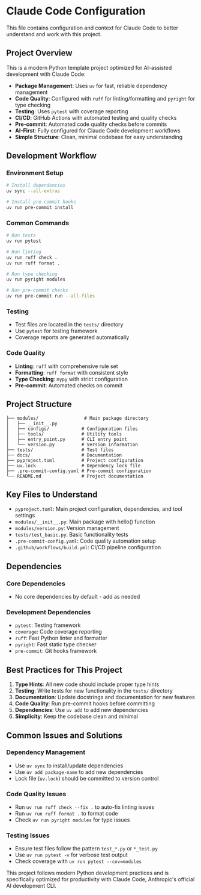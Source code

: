 # Claude Code Configuration

This file contains configuration and context for Claude Code to better understand and work with this project.

## Project Overview

This is a modern Python template project optimized for AI-assisted development with Claude Code:

- **Package Management**: Uses `uv` for fast, reliable dependency management
- **Code Quality**: Configured with `ruff` for linting/formatting and `pyright` for type checking
- **Testing**: Uses `pytest` with coverage reporting
- **CI/CD**: GitHub Actions with automated testing and quality checks
- **Pre-commit**: Automated code quality checks before commits
- **AI-First**: Fully configured for Claude Code development workflows
- **Simple Structure**: Clean, minimal codebase for easy understanding

## Development Workflow

### Environment Setup

```bash
# Install dependencies
uv sync --all-extras

# Install pre-commit hooks
uv run pre-commit install
```

### Common Commands

```bash
# Run tests
uv run pytest

# Run linting
uv run ruff check .
uv run ruff format .

# Run type checking
uv run pyright modules

# Run pre-commit checks
uv run pre-commit run --all-files
```

### Testing

- Test files are located in the `tests/` directory
- Use `pytest` for testing framework
- Coverage reports are generated automatically

### Code Quality

- **Linting**: `ruff` with comprehensive rule set
- **Formatting**: `ruff format` with consistent style
- **Type Checking**: `mypy` with strict configuration
- **Pre-commit**: Automated checks on commit

## Project Structure

```
├── modules/                 # Main package directory
│   ├── __init__.py
│   ├── configs/            # Configuration files
│   ├── tools/              # Utility tools
│   ├── entry_point.py      # CLI entry point
│   └── version.py          # Version information
├── tests/                  # Test files
├── docs/                   # Documentation
├── pyproject.toml          # Project configuration
├── uv.lock                 # Dependency lock file
├── .pre-commit-config.yaml # Pre-commit configuration
└── README.md               # Project documentation
```

## Key Files to Understand

- `pyproject.toml`: Main project configuration, dependencies, and tool settings
- `modules/__init__.py`: Main package with hello() function
- `modules/version.py`: Version management
- `tests/test_basic.py`: Basic functionality tests
- `.pre-commit-config.yaml`: Code quality automation setup
- `.github/workflows/build.yml`: CI/CD pipeline configuration

## Dependencies

### Core Dependencies

- No core dependencies by default - add as needed

### Development Dependencies

- `pytest`: Testing framework
- `coverage`: Code coverage reporting
- `ruff`: Fast Python linter and formatter
- `pyright`: Fast static type checker
- `pre-commit`: Git hooks framework

## Best Practices for This Project

1. **Type Hints**: All new code should include proper type hints
2. **Testing**: Write tests for new functionality in the `tests/` directory
3. **Documentation**: Update docstrings and documentation for new features
4. **Code Quality**: Run pre-commit hooks before committing
5. **Dependencies**: Use `uv add` to add new dependencies
6. **Simplicity**: Keep the codebase clean and minimal

## Common Issues and Solutions

### Dependency Management

- Use `uv sync` to install/update dependencies
- Use `uv add package-name` to add new dependencies
- Lock file (`uv.lock`) should be committed to version control

### Code Quality Issues

- Run `uv run ruff check --fix .` to auto-fix linting issues
- Run `uv run ruff format .` to format code
- Check `uv run pyright modules` for type issues

### Testing Issues

- Ensure test files follow the pattern `test_*.py` or `*_test.py`
- Use `uv run pytest -v` for verbose test output
- Check coverage with `uv run pytest --cov=modules`

This project follows modern Python development practices and is specifically optimized for productivity with Claude Code, Anthropic's official AI development CLI.
